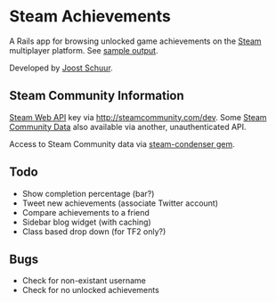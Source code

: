 Steam Achievements
==================

A Rails app for browsing unlocked game achievements on the [Steam](http:/steamgames.com) multiplayer platform. See [sample output](http://by.joostschuur.com/steam/jschuur/tf2).

Developed by [Joost Schuur](http://joostschuur.com).

Steam Community Information
---------------------------

[Steam Web API](http://developer.valvesoftware.com/wiki/Steam_Web_API) key via http://steamcommunity.com/dev. Some [Steam Community Data](https://partner.steamgames.com/documentation/community_data) also available via another, unauthenticated API.

Access to Steam Community data via [steam-condenser gem](https://github.com/koraktor/steam-condenser/).

Todo
----

* Show completion percentage (bar?)
* Tweet new achievements (associate Twitter account)
* Compare achievements to a friend
* Sidebar blog widget (with caching)
* Class based drop down (for TF2 only?)

Bugs
----

* Check for non-existant username
* Check for no unlocked achievements